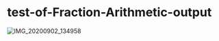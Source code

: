 # test-of-Fraction-Arithmetic-output
![IMG_20200902_134958](https://user-images.githubusercontent.com/57247723/91962671-462b3b80-ed26-11ea-8cc1-9a5c2e2ffc25.jpg)

